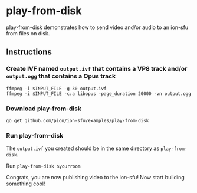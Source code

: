 # play-from-disk
play-from-disk demonstrates how to send video and/or audio to an ion-sfu from files on disk.

## Instructions
### Create IVF named `output.ivf` that contains a VP8 track and/or `output.ogg` that contains a Opus track
```
ffmpeg -i $INPUT_FILE -g 30 output.ivf
ffmpeg -i $INPUT_FILE -c:a libopus -page_duration 20000 -vn output.ogg
```

### Download play-from-disk
```
go get github.com/pion/ion-sfu/examples/play-from-disk
```

### Run play-from-disk
The `output.ivf` you created should be in the same directory as `play-from-disk`.

Run `play-from-disk $yourroom`

Congrats, you are now publishing video to the ion-sfu! Now start building something cool!
